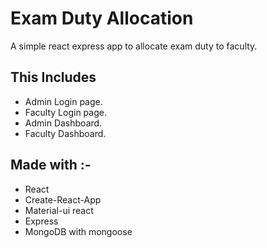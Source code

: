 # Exam Duty Allocation

A simple react express app to allocate exam duty to faculty.

## This Includes
 - Admin Login page.
 - Faculty Login page.
 - Admin Dashboard.
 - Faculty Dashboard.

## Made with :-
 - React
 - Create-React-App
 - Material-ui react
 - Express
 - MongoDB with mongoose
